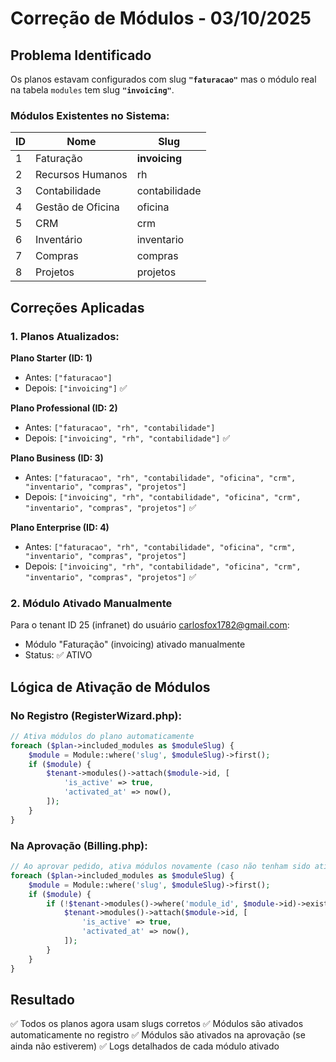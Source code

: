 # Correção de Módulos - 03/10/2025

## Problema Identificado

Os planos estavam configurados com slug **`"faturacao"`** mas o módulo real na tabela `modules` tem slug **`"invoicing"`**.

### Módulos Existentes no Sistema:

| ID | Nome | Slug |
|----|------|------|
| 1 | Faturação | **invoicing** |
| 2 | Recursos Humanos | rh |
| 3 | Contabilidade | contabilidade |
| 4 | Gestão de Oficina | oficina |
| 5 | CRM | crm |
| 6 | Inventário | inventario |
| 7 | Compras | compras |
| 8 | Projetos | projetos |

## Correções Aplicadas

### 1. Planos Atualizados:

**Plano Starter (ID: 1)**
- Antes: `["faturacao"]`
- Depois: `["invoicing"]` ✅

**Plano Professional (ID: 2)**
- Antes: `["faturacao", "rh", "contabilidade"]`
- Depois: `["invoicing", "rh", "contabilidade"]` ✅

**Plano Business (ID: 3)**
- Antes: `["faturacao", "rh", "contabilidade", "oficina", "crm", "inventario", "compras", "projetos"]`
- Depois: `["invoicing", "rh", "contabilidade", "oficina", "crm", "inventario", "compras", "projetos"]` ✅

**Plano Enterprise (ID: 4)**
- Antes: `["faturacao", "rh", "contabilidade", "oficina", "crm", "inventario", "compras", "projetos"]`
- Depois: `["invoicing", "rh", "contabilidade", "oficina", "crm", "inventario", "compras", "projetos"]` ✅

### 2. Módulo Ativado Manualmente

Para o tenant ID 25 (infranet) do usuário carlosfox1782@gmail.com:
- Módulo "Faturação" (invoicing) ativado manualmente
- Status: ✅ ATIVO

## Lógica de Ativação de Módulos

### No Registro (RegisterWizard.php):
```php
// Ativa módulos do plano automaticamente
foreach ($plan->included_modules as $moduleSlug) {
    $module = Module::where('slug', $moduleSlug)->first();
    if ($module) {
        $tenant->modules()->attach($module->id, [
            'is_active' => true,
            'activated_at' => now(),
        ]);
    }
}
```

### Na Aprovação (Billing.php):
```php
// Ao aprovar pedido, ativa módulos novamente (caso não tenham sido ativados)
foreach ($plan->included_modules as $moduleSlug) {
    $module = Module::where('slug', $moduleSlug)->first();
    if ($module) {
        if (!$tenant->modules()->where('module_id', $module->id)->exists()) {
            $tenant->modules()->attach($module->id, [
                'is_active' => true,
                'activated_at' => now(),
            ]);
        }
    }
}
```

## Resultado

✅ Todos os planos agora usam slugs corretos
✅ Módulos são ativados automaticamente no registro
✅ Módulos são ativados na aprovação (se ainda não estiverem)
✅ Logs detalhados de cada módulo ativado
